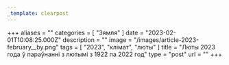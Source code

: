 ```yaml
---
_template: clearpost
---
```



+++
aliases = ""
categories = [ "Зямля" ]
date = "2023-02-01T10:08:25.000Z"
description = ""
image = "/images/article-2023-february__by.png"
tags = [ "2023", "клiмат", "люты" ]
title = "Люты 2023 года ў параўнанні з лютымi з 1922 па 2022 год"
type = "post"
url = ""
+++


